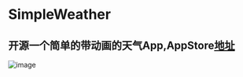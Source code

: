 # SimpleWeather
## 开源一个简单的带动画的天气App,AppStore[地址](https://itunes.apple.com/us/app/zui-jian-tian-qi/id1075823384?l=zh&ls=1&mt=8)

![image](https://github.com/cjnwan/SimpleWeather/blob/master/screenshoot/screenshoot.gif)
